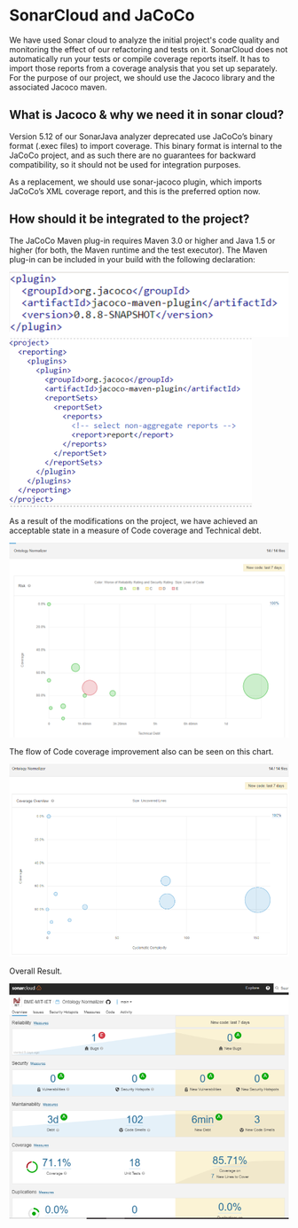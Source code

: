 # SonarCloud and JaCoCo
We have used Sonar cloud to analyze the initial project's code quality and monitoring the effect of our refactoring and tests on it.
SonarCloud does not automatically run your tests or compile coverage reports itself. It has to import those reports from a coverage analysis that you set up separately.  
For the purpose of our project, we should use the Jacoco library and the associated Jacoco maven.  
## What is Jacoco & why we need it in sonar cloud?
Version 5.12 of our SonarJava analyzer deprecated use JaCoCo’s binary format (.exec files) to import coverage. This binary format is internal to the JaCoCo project, and as such there are no guarantees for backward compatibility, so it should not be used for integration purposes. 

As a replacement, we should use sonar-jacoco plugin, which imports JaCoCo’s XML coverage report, and this is the preferred option now. 

## How should it be integrated to the project?
The JaCoCo Maven plug-in requires 
Maven 3.0 or higher and 
Java 1.5 or higher (for both, the Maven runtime and the test executor). 
The Maven plug-in can be included in your build with the following declaration: 


![](f1.png) ![](f2.png)

As a result of the modifications on the project, we have achieved an acceptable state in a measure of Code coverage and Technical debt.

![](f3.png)

The flow of Code coverage improvement also can be seen on this chart.

![](f5.png)

Overall Result. 

![](f6.png)

